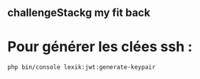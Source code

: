 ## challengeStackg my fit back 

# Pour générer les clées ssh : 
```
php bin/console lexik:jwt:generate-keypair
``` 